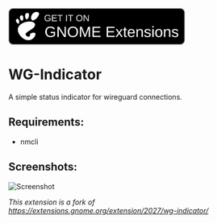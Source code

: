 [<img src="https://raw.githubusercontent.com/sync1211/wg-indicator/main/.github/gnome-extensions.png" width=350></img>](https://extensions.gnome.org/extension/3418/wg-indicator/)

# WG-Indicator
A simple status indicator for wireguard connections.


## Requirements:
* nmcli

## Screenshots:

![Screenshot]("https://raw.githubusercontent.com/sync1211/wg-indicator/main/.github/screenshot1.png")



*This extension is a fork of https://extensions.gnome.org/extension/2027/wg-indicator/*
